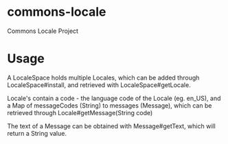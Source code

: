 # commons-locale
Commons Locale Project

# Usage
A LocaleSpace holds multiple Locales, which can be added through LocaleSpace#install, and retrieved with LocaleSpace#getLocale.

Locale's contain a code - the language code of the Locale (eg. en_US), and a Map of messageCodes (String) to messages (Message), which can be retrieved through Locale#getMessage(String code)

The text of a Message can be obtained with Message#getText, which will return a String value.
